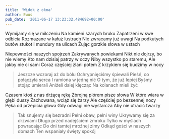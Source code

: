 ```yaml
---
title: 'Widok z okna'
author: Ewus
pub_date: '2011-06-17 13:23:32.484692+00:00'
---
```


Wymijamy się w milczeniu 
Na kamieni szarych bruku
Zapatrzeni w swe odbicia 
Rozmazane w kałuż lustrach
Nie zwracamy już uwagi 
Na podkutych butów stukot
I mundury na ulicach 
Żując gorzkie słowa w ustach

Niepewności naszych spojrzeń 
Zakrywanych powiekami
Nikt nie dojrzy, bo nie wiemy 
Kto nam dzisiaj patrzy w oczy
Niby wszystko po staremu, 
Ale jakby nie ci sami
Coraz częściej zlani potem
Z krzykiem się budzimy w nocy

>Jeszcze wczoraj aż do bólu
>Ochrypnięciśmy śpiewali
>Pieśń, co połączyła serca 
>I ramiona w jedną nić
>O tym, że już lepiej 
>Byśmy stojąc umierali
>Aniżeli dalej klęcząc 
>Na kolanach mieli żyć

Czasem ktoś z nas drżącą ręką
Zbrojną piórem pisze słowa
W które wiara w głębi duszy
Zachowana, wciąż się żarzy
Ale częściej po bezsennej nocy
Pęka od przepicia głowa
Gdy odwagi nie wystarcza
Aby nie utracić twarzy

>Tak snujemy się bezradni
>Pełni obaw, pełni winy
>Ukrywamy się za drzwiami
>Długo przed nadejściem zmroku
>Tylko w myślach powracając
>Do dni tamtej mroźnej zimy
>Odkąd gości w naszych domach
>Ten wspaniały święty spokój
